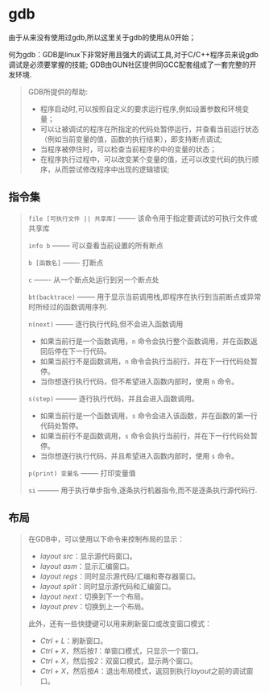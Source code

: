# gdb

由于从来没有使用过gdb,所以这里关于gdb的使用从0开始；

何为gdb：GDB是linux下非常好用且强大的调试工具,对于C/C++程序员来说gdb调试是必须要掌握的技能; GDB由GUN社区提供同GCC配套组成了一套完整的开发环境.

>  GDB所提供的帮助:
>
> + 程序启动时,可以按照自定义的要求运行程序,例如设置参数和环境变量；
> + 可以让被调试的程序在所指定的代码处暂停运行，并查看当前运行状态 （例如当前变量的值，函数的执行结果），即支持断点调试;
> + 当程序被停住时，可以检查当前程序的中的变量的状态；
> + 在程序执行过程中，可以改变某个变量的值，还可以改变代码的执行顺序，从而尝试修改程序中出现的逻辑错误;

## 指令集

> `file [可执行文件 || 共享库]`   ——– 该命令用于指定要调试的可执行文件或共享库
>
> `info b`   ——– 可以查看当前设置的所有断点
>
> `b [函数名]`     ——-  打断点
>
> `c`     ——- 从一个断点处运行到另一个断点处
>
> `bt(backtrace)`  ——– 用于显示当前调用栈,即程序在执行到当前断点或异常时所经过的函数调用序列.
>
> `n(next)`    ——–  逐行执行代码,但不会进入函数调用
>
> + 如果当前行是一个函数调用，`n` 命令会执行整个函数调用，并在函数返回后停在下一行代码。
> + 如果当前行不是函数调用，`n` 命令会执行当前行，并在下一行代码处暂停。
> + 当你想逐行执行代码，但不希望进入函数内部时，使用 `n` 命令。
>
> `s(step)`  ———  逐行执行代码，并且会进入函数调用。
>
> + 如果当前行是一个函数调用，`s` 命令会进入该函数，并在函数的第一行代码处暂停。
> + 如果当前行不是函数调用，`s` 命令会执行当前行，并在下一行代码处暂停。
> + 当你想逐行执行代码，并且希望进入函数内部时，使用 `s` 命令。
>
> `p(print) 变量名` ——– 打印变量值
>
> `si`  ——— 用于执行单步指令,逐条执行机器指令,而不是逐条执行源代码行.

## 布局

> 在GDB中，可以使用以下命令来控制布局的显示：
>
> - *layout src*：显示源代码窗口。
> - *layout asm*：显示汇编窗口。
> - *layout regs*：同时显示源代码/汇编和寄存器窗口。
> - *layout split*：同时显示源代码和汇编窗口。
> - *layout next*：切换到下一个布局。
> - *layout prev*：切换到上一个布局。
>
> 此外，还有一些快捷键可以用来刷新窗口或改变窗口模式：
>
> - *Ctrl + L*：刷新窗口。
> - *Ctrl + X*，然后按*1*：单窗口模式，只显示一个窗口。
> - *Ctrl + X*，然后按*2*：双窗口模式，显示两个窗口。
> - *Ctrl + X*，然后按*A*：退出布局模式，返回到执行*layout*之前的调试窗口。